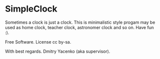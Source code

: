 # SimpleClock
Sometimes a clock is just a clock. This is minimalistic style progam may be used as home clock, teacher clock, astronomer clock and so on.
Have fun :).

Free Software. License cc by-sa.
 
 With best regards. 
 Dmitry Yacenko (aka supervisor).
